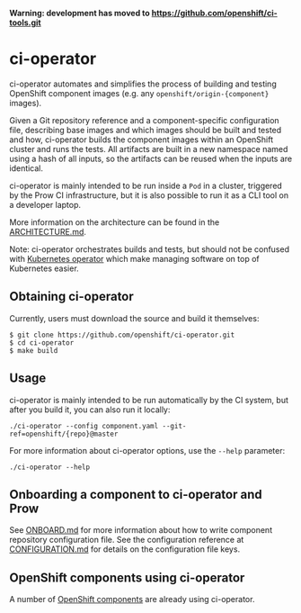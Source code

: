 **Warning: development has moved to https://github.com/openshift/ci-tools.git**

# ci-operator

ci-operator automates and simplifies the process of building and testing
OpenShift component images (e.g. any `openshift/origin-{component}` images).

Given a Git repository reference and a component-specific configuration file,
describing base images and which images should be built and tested and how,
ci-operator builds the component images within an OpenShift cluster and runs the
tests. All artifacts are built in a new namespace named using a hash of all
inputs, so the artifacts can be reused when the inputs are identical.

ci-operator is mainly intended to be run inside a `Pod` in a cluster, triggered
by the Prow CI infrastructure, but it is also possible to run it as a CLI tool
on a developer laptop.

More information on the architecture can be found in the [ARCHITECTURE.md](ARCHITECTURE.md).

Note: ci-operator orchestrates builds and tests, but should not be confused
with [Kubernetes operator](https://coreos.com/operators/) which make managing
software on top of Kubernetes easier.

## Obtaining ci-operator

Currently, users must download the source and build it themselves:

```
$ git clone https://github.com/openshift/ci-operator.git
$ cd ci-operator
$ make build
```

## Usage

ci-operator is mainly intended to be run automatically by the CI system, but
after you build it, you can also run it locally:

```
./ci-operator --config component.yaml --git-ref=openshift/{repo}@master
```

For more information about ci-operator options, use the `--help` parameter:

```
./ci-operator --help
```

## Onboarding a component to ci-operator and Prow

See [ONBOARD.md](ONBOARD.md#prepare-configuration-for-component-repo) for more
information about how to write component repository configuration file. See the
configuration reference at [CONFIGURATION.md](CONFIGURATION.md) for details on
the configuration file keys.

## OpenShift components using ci-operator

A number of [OpenShift
components](https://github.com/openshift/release/tree/master/ci-operator/config/openshift)
are already using ci-operator.
